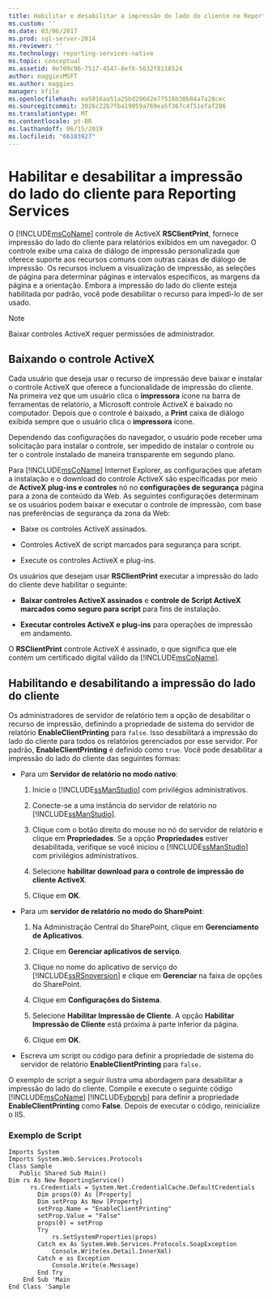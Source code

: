```yaml
---
title: Habilitar e desabilitar a impressão do lado do cliente no Reporting Services | Microsoft Docs
ms.custom: ''
ms.date: 03/06/2017
ms.prod: sql-server-2014
ms.reviewer: ''
ms.technology: reporting-services-native
ms.topic: conceptual
ms.assetid: 0e709c96-7517-4547-8ef6-5632f8118524
author: maggiesMSFT
ms.author: maggies
manager: kfile
ms.openlocfilehash: ea5016aa51a25bd296d2e77516b30b84a7a28cec
ms.sourcegitcommit: 3026c22b7fba19059a769ea5f367c4f51efaf286
ms.translationtype: MT
ms.contentlocale: pt-BR
ms.lasthandoff: 06/15/2019
ms.locfileid: "66103927"
---
```

# <a name="enable-and-disable-client-side-printing-for-reporting-services"></a>Habilitar e desabilitar a impressão do lado do cliente para Reporting Services
  O [!INCLUDE[msCoName](../../includes/msconame-md.md)] controle de ActiveX **RSClientPrint**, fornece impressão do lado do cliente para relatórios exibidos em um navegador. O controle exibe uma caixa de diálogo de impressão personalizada que oferece suporte aos recursos comuns com outras caixas de diálogo de impressão. Os recursos incluem a visualização de impressão, as seleções de página para determinar páginas e intervalos específicos, as margens da página e a orientação. Embora a impressão do lado do cliente esteja habilitada por padrão, você pode desabilitar o recurso para impedi-lo de ser usado.  
  
> [!NOTE]  
>  Baixar controles ActiveX requer permissões de administrador.  
  
## <a name="downloading-the-activex-control"></a>Baixando o controle ActiveX  
 Cada usuário que deseja usar o recurso de impressão deve baixar e instalar o controle ActiveX que oferece a funcionalidade de impressão do cliente. Na primeira vez que um usuário clica o **impressora** ícone na barra de ferramentas de relatório, a Microsoft controle ActiveX é baixado no computador. Depois que o controle é baixado, a **Print** caixa de diálogo exibida sempre que o usuário clica o **impressora** ícone.  
  
 Dependendo das configurações do navegador, o usuário pode receber uma solicitação para instalar o controle, ser impedido de instalar o controle ou ter o controle instalado de maneira transparente em segundo plano.  
  
 Para [!INCLUDE[msCoName](../../includes/msconame-md.md)] Internet Explorer, as configurações que afetam a instalação e o download do controle ActiveX são especificadas por meio de **ActiveX plug-ins e controles** nó no **configurações de segurança** página para a zona de conteúdo da Web. As seguintes configurações determinam se os usuários podem baixar e executar o controle de impressão, com base nas preferências de segurança da zona da Web:  
  
-   Baixe os controles ActiveX assinados.  
  
-   Controles ActiveX de script marcados para segurança para script.  
  
-   Execute os controles ActiveX e plug-ins.  
  
 Os usuários que desejam usar **RSClientPrint** executar a impressão do lado do cliente deve habilitar o seguinte:  
  
-   **Baixar controles ActiveX assinados** e **controle de Script ActiveX marcados como seguro para script** para fins de instalação.  
  
-   **Executar controles ActiveX e plug-ins** para operações de impressão em andamento.  
  
 O **RSClientPrint** controle ActiveX é assinado, o que significa que ele contém um certificado digital válido da [!INCLUDE[msCoName](../../includes/msconame-md.md)].  
  
## <a name="enabling-and-disabling-client-side-printing"></a>Habilitando e desabilitando a impressão do lado do cliente  
 Os administradores de servidor de relatório tem a opção de desabilitar o recurso de impressão, definindo a propriedade de sistema do servidor de relatório **EnableClientPrinting** para `false`. Isso desabilitará a impressão do lado do cliente para todos os relatórios gerenciados por esse servidor. Por padrão, **EnableClientPrinting** é definido como `true`. Você pode desabilitar a impressão do lado do cliente das seguintes formas:  
  
-   Para um **Servidor de relatório no modo nativo**:  
  
    1.  Inicie o [!INCLUDE[ssManStudio](../../includes/ssmanstudio-md.md)] com privilégios administrativos.  
  
    2.  Conecte-se a uma instância do servidor de relatório no [!INCLUDE[ssManStudio](../../includes/ssmanstudio-md.md)].  
  
    3.  Clique com o botão direito do mouse no nó do servidor de relatório e clique em **Propriedades**. Se a opção **Propriedades** estiver desabilitada, verifique se você iniciou o [!INCLUDE[ssManStudio](../../includes/ssmanstudio-md.md)] com privilégios administrativos.  
  
    4.  Selecione **habilitar download para o controle de impressão do cliente ActiveX**.  
  
    5.  Clique em **OK**.  
  
-   Para um **servidor de relatório no modo do SharePoint**:  
  
    1.  Na Administração Central do SharePoint, clique em **Gerenciamento de Aplicativos**.  
  
    2.  Clique em **Gerenciar aplicativos de serviço**.  
  
    3.  Clique no nome do aplicativo de serviço do [!INCLUDE[ssRSnoversion](../../includes/ssrsnoversion-md.md)] e clique em **Gerenciar** na faixa de opções do SharePoint.  
  
    4.  Clique em **Configurações do Sistema**.  
  
    5.  Selecione **Habilitar Impressão de Cliente**. A opção **Habilitar Impressão de Cliente** está próxima à parte inferior da página.  
  
    6.  Clique em **OK**.  
  
-   Escreva um script ou código para definir a propriedade de sistema do servidor de relatório **EnableClientPrinting** para `false.`  
  
 O exemplo de script a seguir ilustra uma abordagem para desabilitar a impressão do lado do cliente. Compile e execute o seguinte código [!INCLUDE[msCoName](../../includes/msconame-md.md)] [!INCLUDE[vbprvb](../../includes/vbprvb-md.md)] para definir a propriedade **EnableClientPrinting** como **False**. Depois de executar o código, reinicialize o IIS.  
  
### <a name="sample-script"></a>Exemplo de Script  
  
```  
Imports System  
Imports System.Web.Services.Protocols  
Class Sample  
   Public Shared Sub Main()  
Dim rs As New ReportingService()  
      rs.Credentials = System.Net.CredentialCache.DefaultCredentials  
        Dim props(0) As [Property]  
        Dim setProp As New [Property]  
        setProp.Name = "EnableClientPrinting"  
        setProp.Value = "False"   
        props(0) = setProp  
        Try  
            rs.SetSystemProperties(props)  
        Catch ex As System.Web.Services.Protocols.SoapException  
            Console.Write(ex.Detail.InnerXml)  
        Catch e as Exception  
            Console.Write(e.Message)  
        End Try  
    End Sub 'Main  
End Class 'Sample  
```  
  
  
